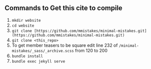 ## Commands to Get this cite to compile
1. `mkdir website`
2. `cd website`
3. `git clone [https://github.com/mmistakes/minimal-mistakes.git](https://github.com/mmistakes/minimal-mistakes.git)`
4. `git clone <this_repo>`
5. To get member teasers to be square edit line 232 of `/minimal-mistakes/_sass/_archive.scss` from 120 to 200
6. `bundle install`
7. `bundle exec jekyll serve`
